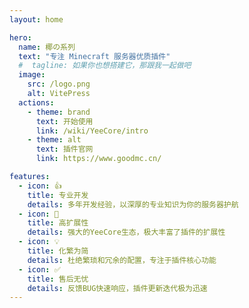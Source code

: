 ```yaml
---
layout: home

hero:
  name: 椰の系列
  text: "专注 Minecraft 服务器优质插件"
  #  tagline: 如果你也想搭建它，那跟我一起做吧
  image:
    src: /logo.png
    alt: VitePress
  actions:
    - theme: brand
      text: 开始使用
      link: /wiki/YeeCore/intro
    - theme: alt
      text: 插件官网
      link: https://www.goodmc.cn/

features:
  - icon: 👍️
    title: 专业开发
    details: 多年开发经验，以深厚的专业知识为你的服务器护航
  - icon: 🚀
    title: 高扩展性
    details: 强大的YeeCore生态，极大丰富了插件的扩展性
  - icon: 💡
    title: 化繁为简
    details: 杜绝繁琐和冗余的配置，专注于插件核心功能
  - icon: ✅
    title: 售后无忧
    details: 反馈BUG快速响应，插件更新迭代极为迅速
---
```


<HomeUnderline />

<confetti />

<busuanzi />

